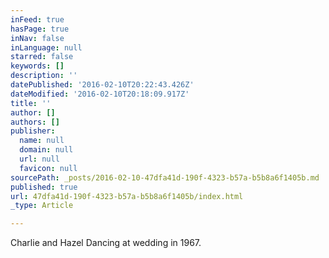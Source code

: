 ```yaml
---
inFeed: true
hasPage: true
inNav: false
inLanguage: null
starred: false
keywords: []
description: ''
datePublished: '2016-02-10T20:22:43.426Z'
dateModified: '2016-02-10T20:18:09.917Z'
title: ''
author: []
authors: []
publisher:
  name: null
  domain: null
  url: null
  favicon: null
sourcePath: _posts/2016-02-10-47dfa41d-190f-4323-b57a-b5b8a6f1405b.md
published: true
url: 47dfa41d-190f-4323-b57a-b5b8a6f1405b/index.html
_type: Article

---
```

Charlie and Hazel Dancing at wedding in 1967\.